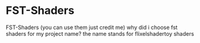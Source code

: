 # FST-Shaders
FST-Shaders (you can use them just credit me)
why did i choose fst shaders for my project name? 
the name stands for flixelshadertoy shaders 
